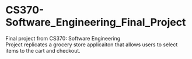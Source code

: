 # CS370-Software_Engineering_Final_Project
Final project from CS370: Software Engineering  
Project replicates a grocery store applicaiton that allows users to select items to the cart and checkout.
